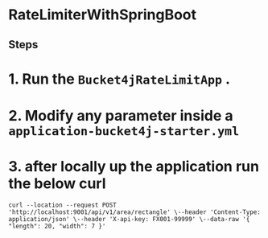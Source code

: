 # RateLimiterWithSpringBoot

## Steps 
 # 1. Run the `Bucket4jRateLimitApp` .
 # 2. Modify any parameter inside a `application-bucket4j-starter.yml`
 # 3. after locally up the application run the below curl 
    
    curl --location --request POST 'http://localhost:9001/api/v1/area/rectangle' \--header 'Content-Type: application/json' \--header 'X-api-key: FX001-99999' \--data-raw '{ "length": 20, "width": 7 }'
    
